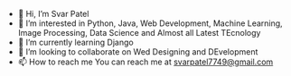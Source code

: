- 👋 Hi, I’m Svar Patel
- 👀 I’m interested in Python, Java, Web Development, Machine Learning, Image Processing, Data Science and Almost all Latest TEcnology
- 🌱 I’m currently learning Django
- 💞️ I’m looking to collaborate on Wed Designing and DEvelopment
- 📫 How to reach me 
      You can reach me at svarpatel7749@gmail.com

<!---
Svar7769/Svar7769 is a ✨ special ✨ repository because its `README.md` (this file) appears on your GitHub profile.
You can click the Preview link to take a look at your changes.
--->
